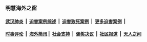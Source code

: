 
### 明慧海外之窗

####  [武汉肺炎](indexes/365.md?t=03020300) &nbsp;|&nbsp;  [迫害案例综述](indexes/328.md?t=03020300) &nbsp;|&nbsp; [迫害致死案例](indexes/277.md?t=03020300)  &nbsp;|&nbsp; [更多迫害案例](indexes/81.md?t=03020300)  &nbsp;|&nbsp; 
####  [时事评论](indexes/19.md?t=03020300) &nbsp;|&nbsp; [海外简讯](indexes/245.md?t=03020300)&nbsp;|&nbsp;  [社会支持](indexes/140.md?t=03020300) &nbsp;|&nbsp; [褒奖决议](indexes/282.md?t=03020300) &nbsp;|&nbsp; [社区报道](indexes/91.md?t=03020300)  &nbsp;|&nbsp; [天人之间](indexes/78.md?t=03020300) 

